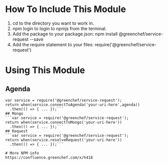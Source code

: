 # How To Include This Module
1. cd to the directory you want to work in.
2. npm login to login to npmjs from the terminal.
3. Add the package to your package.json: npm install @greenchef/service-request --save
4. Add the require statement to your files: require('@greenchef/service-request')

# Using This Module
## Agenda
```var agenda = require('./lib/agenda');
var service = require('@greenchef/service-request');
return when(service.connectToAgenda('your-uri-here',agenda))
  .then(() => { ... });```
## Mongo
```var service = require('@greenchef/service-request');
return when(service.connectToMongo('your-uri-here'))
  .then(() => { ... });```
## Request
```var service = require('@greenchef/service-request');
return when(service.resolveRequest('your-uri-here'))
  .then(() => { ... });```

# More NPM info
https://confluence.greenchef.com/x/h418
